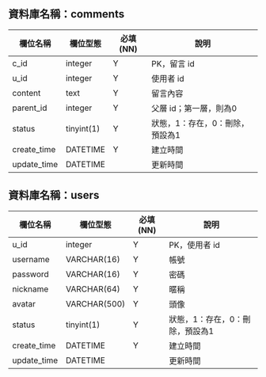 ## 資料庫名稱：comments

| 欄位名稱 | 欄位型態 | 必填(NN) | 說明 |
|--------|--------|--------|--------|
| c_id | integer | Y | PK，留言 id |
| u_id | integer | Y | 使用者 id |
| content | text | Y | 留言內容 |
| parent_id | integer | Y | 父層 id；第一層，則為0 |
| status | tinyint(1) | Y | 狀態，1：存在，0：刪除，預設為1 |
| create_time | DATETIME | Y | 建立時間 |
| update_time | DATETIME |  | 更新時間 |


## 資料庫名稱：users

| 欄位名稱 | 欄位型態 | 必填(NN) | 說明 |
|--------|--------|--------|--------|
| u_id | integer | Y | PK，使用者 id |
| username | VARCHAR(16) | Y | 帳號 |
| password | VARCHAR(16) | Y | 密碼 |
| nickname | VARCHAR(64) | Y | 暱稱 |
| avatar | VARCHAR(500) | Y | 頭像 |
| status | tinyint(1) | Y | 狀態，1：存在，0：刪除，預設為1 |
| create_time | DATETIME | Y | 建立時間 |
| update_time | DATETIME |  | 更新時間 |